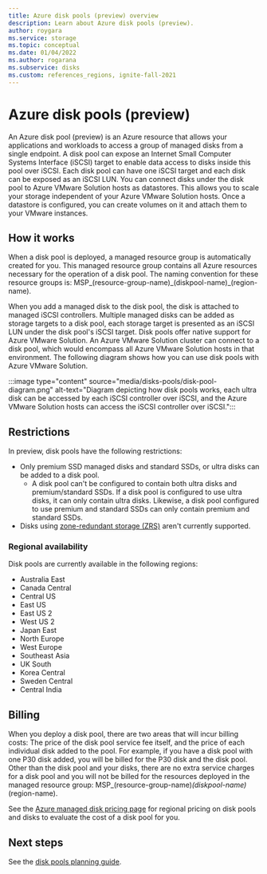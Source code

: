 ```yaml
---
title: Azure disk pools (preview) overview
description: Learn about Azure disk pools (preview).
author: roygara
ms.service: storage
ms.topic: conceptual
ms.date: 01/04/2022
ms.author: rogarana
ms.subservice: disks
ms.custom: references_regions, ignite-fall-2021
---
```


# Azure disk pools (preview)

An Azure disk pool (preview) is an Azure resource that allows your applications and workloads to access a group of managed disks from a single endpoint. A disk pool can expose an Internet Small Computer Systems Interface (iSCSI) target to enable data access to disks inside this pool over iSCSI. Each disk pool can have one iSCSI target and each disk can be exposed as an iSCSI LUN. You can connect disks under the disk pool to Azure VMware Solution hosts as datastores. This allows you to scale your storage independent of your Azure VMware Solution hosts. Once a datastore is configured, you can create volumes on it and attach them to your VMware instances.

## How it works

When a disk pool is deployed, a managed resource group is automatically created for you. This managed resource group contains all Azure resources necessary for the operation of a disk pool. The naming convention for these resource groups is: MSP_(resource-group-name)_(diskpool-name)\_(region-name).

When you add a managed disk to the disk pool, the disk is attached to managed iSCSI controllers. Multiple managed disks can be added as storage targets to a disk pool, each storage target is presented as an iSCSI LUN under the disk pool's iSCSI target. Disk pools offer native support for Azure VMware Solution. An Azure VMware Solution cluster can connect to a disk pool, which would encompass all Azure VMware Solution hosts in that environment. The following diagram shows how you can use disk pools with Azure VMware Solution.

:::image type="content" source="media/disks-pools/disk-pool-diagram.png" alt-text="Diagram depicting how disk pools works, each ultra disk can be accessed by each iSCSI controller over iSCSI, and the Azure VMware Solution hosts can access the iSCSI controller over iSCSI.":::

## Restrictions

In preview, disk pools have the following restrictions:

- Only premium SSD managed disks and standard SSDs, or ultra disks can be added to a disk pool.
    - A disk pool can't be configured to contain both ultra disks and premium/standard SSDs. If a disk pool is configured to use ultra disks, it can only contain ultra disks. Likewise, a disk pool configured to use premium and standard SSDs can only contain premium and standard SSDs.
- Disks using [zone-redundant storage (ZRS)](disks-redundancy.md#zone-redundant-storage-for-managed-disks) aren't currently supported. 

### Regional availability

Disk pools are currently available in the following regions:

- Australia East
- Canada Central
- Central US
- East US
- East US 2
- West US 2
- Japan East
- North Europe
- West Europe
- Southeast Asia
- UK South
- Korea Central
- Sweden Central
- Central India


## Billing

When you deploy a disk pool, there are two areas that will incur billing costs: The price of the disk pool service fee itself, and the price of each individual disk added to the pool. For example, if you have a disk pool with one P30 disk added, you will be billed for the P30 disk and the disk pool. Other than the disk pool and your disks, there are no extra service charges for a disk pool and you will not be billed for the resources deployed in the managed resource group: MSP_(resource-group-name)_(diskpool-name)_(region-name).

See the [Azure managed disk pricing page](https://azure.microsoft.com/pricing/details/managed-disks/) for regional pricing on disk pools and disks to evaluate the cost of a disk pool for you.

## Next steps

See the [disk pools planning guide](disks-pools-planning.md).
